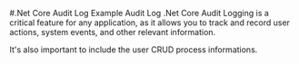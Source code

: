 #.Net Core Audit Log Example
Audit Log  .Net Core
Audit Logging is a critical feature for any application, as it allows you to track and record user actions,
system events, and other relevant information.

It's also important to include the user CRUD process informations.
